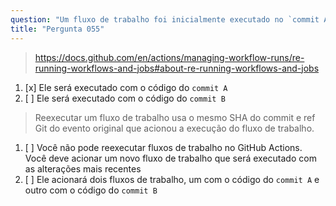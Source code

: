 ```yaml
---
question: "Um fluxo de trabalho foi inicialmente executado no `commit A` e falhou. Você corrigiu o fluxo de trabalho com o subsequente `commit B`. Quando você reexecutar esse fluxo de trabalho, ele será executado com o código de qual commit?"
title: "Pergunta 055"
---
```


> https://docs.github.com/en/actions/managing-workflow-runs/re-running-workflows-and-jobs#about-re-running-workflows-and-jobs
1. [x] Ele será executado com o código do `commit A`
1. [ ] Ele será executado com o código do `commit B`
> Reexecutar um fluxo de trabalho usa o mesmo SHA do commit e ref Git do evento original que acionou a execução do fluxo de trabalho.
1. [ ] Você não pode reexecutar fluxos de trabalho no GitHub Actions. Você deve acionar um novo fluxo de trabalho que será executado com as alterações mais recentes
1. [ ] Ele acionará dois fluxos de trabalho, um com o código do `commit A` e outro com o código do `commit B`
